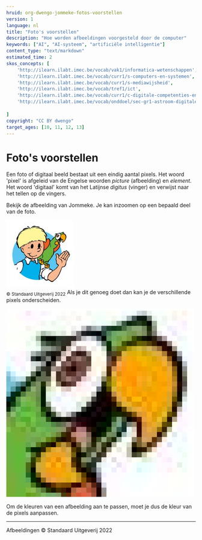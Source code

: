 ```yaml
---
hruid: org-dwengo-jommeke-fotos-voorstellen
version: 1
language: nl
title: "Foto's voorstellen"
description: "Hoe worden afbeeldingen voorgesteld door de computer"
keywords: ["AI", "AI-systeem", "artificiële intelligentie"]
content_type: "text/markdown"
estimated_time: 2
skos_concepts: [
    'http://ilearn.ilabt.imec.be/vocab/vak1/informatica-wetenschappen', 
    'http://ilearn.ilabt.imec.be/vocab/curr1/s-computers-en-systemen',
    'http://ilearn.ilabt.imec.be/vocab/curr1/s-mediawijsheid',
    'http://ilearn.ilabt.imec.be/vocab/tref1/ict',
    'http://ilearn.ilabt.imec.be/vocab/curr1/c-digitale-competenties-en-mediawijsheid',
    'http://ilearn.ilabt.imec.be/vocab/onddoel/sec-gr1-astroom-digitale-competenties-en-mediawijsheid-4.5',

]
copyright: "CC BY dwengo"
target_ages: [10, 11, 12, 13]
---
```


# Foto's voorstellen

Een foto of digitaal beeld bestaat uit een eindig aantal pixels. Het woord 'pixel' is afgeleid van de Engelse woorden *picture* (afbeelding) en *element*. Het woord 'digitaal' komt van het Latijnse *digitus* (vinger) en verwijst naar het tellen op de vingers. 

Bekijk de afbeelding van Jommeke. Je kan inzoomen op een bepaald deel van de foto. 

![](embed/banner_jommeke_2.png) <br>
<sub>© Standaard Uitgeverij 2022</sub>
Als je dit genoeg doet dan kan je de verschillende pixels onderscheiden. 

![](embed/banner_jommeke_22.png) 

Om de kleuren van een afbeelding aan te passen, moet je dus de kleur van de pixels aanpassen. 

---
Afbeeldingen © Standaard Uitgeverij 2022 
